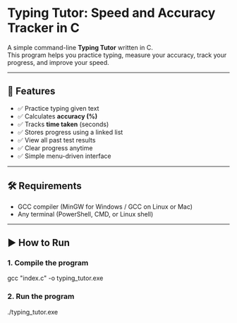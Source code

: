# Typing Tutor: Speed and Accuracy Tracker in C

A simple command-line **Typing Tutor** written in C.  
This program helps you practice typing, measure your accuracy, track your progress, and improve your speed.

---

## 📌 Features
- ✅ Practice typing given text
- ✅ Calculates **accuracy (%)**
- ✅ Tracks **time taken** (seconds)
- ✅ Stores progress using a linked list
- ✅ View all past test results
- ✅ Clear progress anytime
- ✅ Simple menu-driven interface

---

## 🛠️ Requirements
- GCC compiler (MinGW for Windows / GCC on Linux or Mac)
- Any terminal (PowerShell, CMD, or Linux shell)

---

## ▶️ How to Run

### **1. Compile the program**
gcc "index.c" -o typing_tutor.exe

### **2. Run the program**
./typing_tutor.exe


